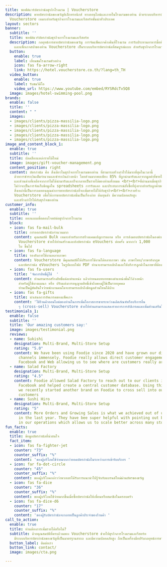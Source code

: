 ```yaml
---
title: ซอฟต์แวร์บัตรกำนัลธุรกิจโรงแรม | Voucherstore
description: ขายบัตรกำนัลของขวัญอิเล็กทรอนิกส์ ทางออนไลน์และภายในโรงแรมของท่าน ด้วยระบบบริหารบัตรกำนัล
  Voucherstore เหมาะสำหรับธุรกิจการโรงแรมและรีสอร์ทชั้นนำทั่วประเทศ
layout: sectors
banner:
  subtitle: ''
  title: ซอฟต์แวร์บัตรกำนัลธุรกิจการโรงแรมและรีสอร์ท
  description: กลยุทธ์การขายบัตรกำนัลของขวัญ การจัดแพ็คเกจค้างคืนที่โรงแรม การรับประทานอาหารมื้อพิเศษ
    และแพ็กเกจสปาของท่าน Voucherstore เป็นระบบบริหารบัตรกำนัลที่สมบูรณ์แบบ สำหรับธุรกิจการโรงแรมและรีสอร์ทที่ท่านกำลังตามหา!
  button:
    enable: true
    label: เยี่ยมชมโรงแรมตัวอย่าง
    icon: fas fa-arrow-right
    link: https://hotel.voucherstore.co.th/?lang=th_TH
  video_button:
    enable: true
    label: รับชมวิดีโอ
    video_url: https://www.youtube.com/embed/RYSRdcTv5Q8
  image: images/hotel-swimming-pool.png
brands:
  enable: false
  title: ''
  content: " "
  images:
  - images/clients/pizza-massilia-logo.png
  - images/clients/pizza-massilia-logo.png
  - images/clients/pizza-massilia-logo.png
  - images/clients/pizza-massilia-logo.png
  - images/clients/pizza-massilia-logo.png
image_and_content_block_1:
  enable: true
  subtitle: ''
  title: ปลดล็อกแหล่งรายได้ใหม่
  image: images/gift-voucher-management.png
  content_position: right
  content: บัตรกำนัล คือ สิ่งเดียวในธุรกิจการโรงแรมของท่าน ที่สามารถสร้างกำไรได้มากที่สุดในเวลานี้
    ด้วยการชำระเงินเต็มจำนวนและชำระเงินล่วงหน้า โดยส่วนมากพบเพียง 85% ที่ถูกนำมารับแลกจากมูลค่าที่ขายไปทั้งหมด
    และส่วนต่างที่เหลือจากการไม่ได้นำมารับแลกก็จะกลายเป็นรายได้ของท่านทั้งหมด <br><br>ที่ผ่านมาเมื่อธุรกิจต้องการขายบัตรกำนัลนั้นไม่ใช่เรื่องง่าย!
    ไม่ว่าจะเป็นการจัดเก็บข้อมูลใน spreadsheets การรับแลก และประสบการณ์สั่งซื้อที่ยุ่งยากสําหรับลูกค้าของท่าน
    สิ่งเหล่านี้เป็นการลดทอนคุณค่าการขายบัตรกำนัลที่จะเพิ่มรายได้ให้กับธุรกิจ<br><br>เราสร้าง
    Voucherstore เพื่อให้การขายบัตรกํานัลนั้นเป็นเรื่องง่าย ต้นทุนต่ำ มีความปลอดภัยสูง
    และสร้างกําไรให้กับธุรกิจของท่าน
customer_info:
  enable: true
  subtitle: ''
  title: ออกแบบเพื่อตอบโจทย์ต่อธุรกิจการโรงแรม
  block:
  - icon: fas fa-mail-bulk
    title: การออกบัตรกำนัลจำนวนมาก
    content: คุณสมบัติ Bulk เหมาะสำหรับการสร้างแคมเปญการตลาด หรือ การส่งมอบบัตรกำนัลในองค์กรที่มีพนักงานจำนวนมาก
      Voucherstore ช่วยให้ท่านสร้างและส่งบัตรกำนัล eVouchers ต่อครั้ง มากกว่า 1,000
      ใบ ขึ้นไป
  - icon: fas fa-language
    title: รองรับการใช้งานหลายภาษา
    content: Voucherstore มีคุณสมบัติให้ปรับการใช้งานได้หลายภาษา เช่น ภาษาไทย/ภาษาอังกฤษ
      และบัตรกำนัล eVouchers ในรูปแบบไฟล์ PDF ท่านจะสามารถเข้าถึงและให้บริการลูกค้าในภาษาที่ต้องการ
  - icon: fas fa-users
    title: 'จัดการสิทธิ์ผู้ใช้  '
    content: ท่านสามารถสร้างสิทธิ์แต่ละตำแหน่ง แล้วกำหนดบทบาทของตำแหน่งนั้นไว้ล่วงหน้า
      สำหรับผู้ใช้บางแผนก หรือ ปรับแต่งการอนุญาตสิทธิ์เข้าถึงของผู้ใช้เป็นรายบุคคล
      ท่านเป็นผู้ตัดสินใจว่าพนักงานคนใดจะสามารถเข้าถึงข้อมูลส่วนไหนได้บ้าง
  - icon: fas fa-gifts
    title: นำเสนอการอัพเกรดของแพ็คเกจ
    content: 'ใช้ร้านค้าออนไลน์ของท่านในการเพิ่มโอกาสการขายระหว่างผลิตภัณฑ์หรือบริการอื่น
      ๆ (cross-sell) Voucherstore ช่วยให้ท่านสามารถแสดงรายการการอัปเกรดและเพิ่มส่วนเสริมในรถเข็นได้อย่างดี '
testimonials_1:
  enable: false
  subtitle: ''
  title: 'Our amazing customers say:'
  image: images/testimonial.png
  reviews:
  - name: Sukishi
    designation: Multi-Brand, Multi-Store Setup
    rating: "5.0"
    content: We have been using Foodie since 2020 and have grown our direct delivery
      channels immensely. Foodie really allows direct customer engagement across LINE,
      Facebook and Web allowing us to see where are customers really are.
  - name: Salad Factory
    designation: Multi-Brand, Multi-Store Setup
    rating: "4.5"
    content: Foodie allowed Salad Factory to reach out to our clients in LINE and
      Facebook and helped create a central customer database. Using this advantage,
      we recently started another brand on Foodie to cross sell into our existing
      customers
  - name: Sushi Hiro
    designation: Multi-Brand, Multi-Store Setup
    rating: "5"
    content: More Orders and Growing Sales is what we achieved out of using Foodie
      in the last year. They have bee super helpful with pointing out bottlenecks
      in our operations which allows us to scale better across many stores.
fun_facts:
  enable: true
  title: ข้อมูลบัตรกำนัลที่น่าสนใจ
  fact_item:
  - icon: fas fa-fighter-jet
    counter: "73"
    counter_suffix: "%"
    content: 'ของผู้บริโภคใช้จ่ายมากกว่ายอดบัตรกำนัลในระหว่างการเข้ารับบริการ '
  - icon: far fa-dot-circle
    counter: "45"
    counter_suffix: "%"
    content: ของผู้บริโภคกล่าวว่าพวกเขาได้รับการแนะนำให้รู้จักกับแบรนด์ใหม่ผ่านบัตรของขวัญ
  - icon: fas fa-dice
    counter: "36"
    counter_suffix: "%"
    content: ของผู้บริโภคใช้จ่ายมากขึ้นเมื่อซื้อบัตรกำนัลให้เพื่อนหรือสมาชิกในครอบครัว
  - icon: fas fa-dice-d6
    counter: "17"
    counter_suffix: "%"
    content: 'ของผู้รับบัตรกำนัลจะกลายเป็นลูกค้าประจำของร้านค้า '
call_to_action:
  enable: true
  title: ท่านต้องการเพิ่มรายได้หรือไม่?
  subtitle: ด้วยคุณสมบัติที่ครบถ้วนของ Voucherstore ช่วยให้ธุรกิจการโรงแรมและรีสอร์ท
    มีระบบบริหารบัตรกำนัลของขวัญที่เป็นมาตรฐานสากล และมีความปลอดภัยสูง ถือเป็นเครื่องมือปรับกลยุทธ์การขายอย่างถาวรสำหรับธุรกิจ
  button_label: ติดต่อเรา
  button_link: contact/
  image: images/cta.png

---
```

